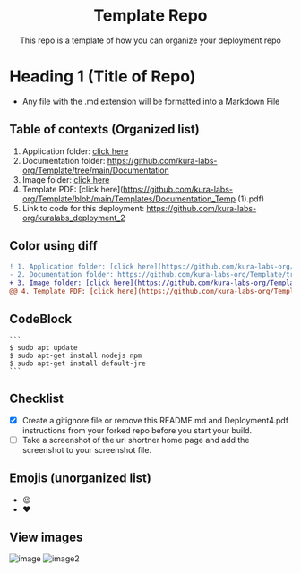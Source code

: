 <h1 align=center>Template Repo</h1>
<div align=center>This repo is a template of how you can organize your deployment repo</div>

# Heading 1 (Title of Repo)
- Any file with the .md extension will be formatted into a Markdown File

## Table of contexts (Organized list)
1. Application folder: [click here](https://github.com/kura-labs-org/Template/tree/main/Application)
2. Documentation folder: https://github.com/kura-labs-org/Template/tree/main/Documentation
3. Image folder: [click here](https://github.com/kura-labs-org/Template/tree/main/Images)
4. Template PDF: [click here](https://github.com/kura-labs-org/Template/blob/main/Templates/Documentation_Temp (1).pdf)
5. Link to code for this deployment: https://github.com/kura-labs-org/kuralabs_deployment_2

## Color using diff
``` diff
! 1. Application folder: [click here](https://github.com/kura-labs-org/Template/tree/main/Application)
- 2. Documentation folder: https://github.com/kura-labs-org/Template/tree/main/Documentation
+ 3. Image folder: [click here](https://github.com/kura-labs-org/Template/tree/main/Images)
@@ 4. Template PDF: [click here](https://github.com/kura-labs-org/Template/blob/main/Templates/Documentation_Temp.pdf) @@
```

## CodeBlock
    ```
    $ sudo apt update
    $ sudo apt-get install nodejs npm
    $ sudo apt-get install default-jre
    ```
## Checklist
- [x] Create a gitignore file or remove this README.md and Deployment4.pdf instructions from your forked repo before you start your build.
- [ ] Take a screenshot of the url shortner home page and add the screenshot to your screenshot file.

## Emojis (unorganized list)
- :wink:
- :heart:

## View images

![image](https://github.com/kura-labs-org/Template/blob/main/Images/26-1.jpeg)
![image2](https://github.com/kura-labs-org/Template/blob/main/Images/Screenshot%20(92).png)
